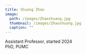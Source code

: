 ```yaml
---
title: Shuang Zhao
image: 
  path: /images/Zhaoshuang.jpg
  thumbnail: /images/Zhaoshuang.jpg
  caption: ""
---
```

Assistant Professor, started 2024  
PhD, PUMC